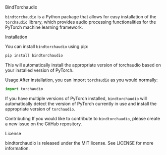 BindTorchaudio

`bindtorchaudio` is a Python package that allows for easy installation of the `torchaudio` library, which provides audio processing functionalities for the PyTorch machine learning framework.

Installation

You can install `bindtorchaudio` using pip:

```sh
pip install bindtorchaudio
```
This will automatically install the appropriate version of torchaudio based on your installed version of PyTorch.

Usage
After installation, you can import `torchaudio` as you would normally:

```python
import torchaudio
```
If you have multiple versions of PyTorch installed, `bindtorchaudio` will automatically detect the version of PyTorch currently in use and install the appropriate version of `torchaudio`.

Contributing
If you would like to contribute to `bindtorchaudio`, please create a new issue on the GitHub repository.

License

bindtorchaudio is released under the MIT license. See LICENSE for more information.

